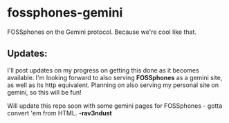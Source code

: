 # fossphones-gemini
FOSSphones on the Gemini protocol. Because we're cool like that. 

## Updates:
I'll post updates on my progress on getting this done as it becomes available. I'm looking forward to also serving **FOSSphones** as a gemini site, as well as its http equivalent. Planning on also serving my personal site on gemini, so this will be fun!

Will update this repo soon with some gemini pages for FOSSphones - gotta convert 'em from HTML. 
**-rav3ndust**
